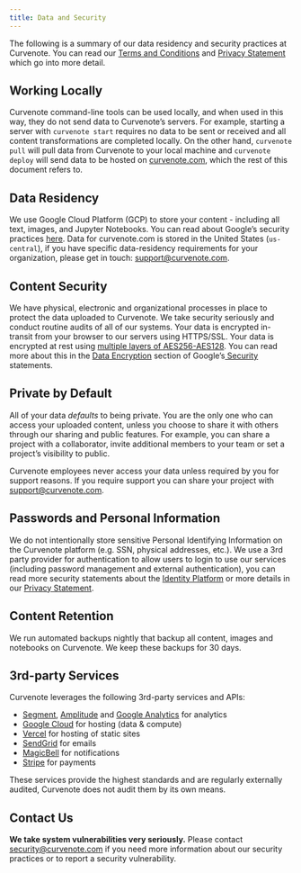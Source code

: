 ```yaml
---
title: Data and Security
---
```


The following is a summary of our data residency and security practices at Curvenote. You can read our [Terms and Conditions](http://curvenote.com/legal/) and [Privacy Statement](http://curvenote.com/legal/) which go into more detail.

## Working Locally

Curvenote command-line tools can be used locally, and when used in this way, they do not send data to Curvenote’s servers. For example, starting a server with `curvenote start` requires no data to be sent or received and all content transformations are completed locally. On the other hand, `curvenote pull` will pull data from Curvenote to your local machine and `curvenote deploy` will send data to be hosted on [curvenote.com](https://curvenote.com), which the rest of this document refers to.

## Data Residency

We use Google Cloud Platform (GCP) to store your content - including all text, images, and Jupyter Notebooks. You can read about Google’s security practices [here](https://cloud.google.com/security/). Data for curvenote.com is stored in the United States (`us-central`), if you have specific data-residency requirements for your organization, please get in touch: [support@curvenote.com](mailto:support@curvenote.com).

## Content Security

We have physical, electronic and organizational processes in place to protect the data uploaded to Curvenote. We take security seriously and conduct routine audits of all of our systems. Your data is encrypted in-transit from your browser to our servers using HTTPS/SSL. Your data is encrypted at rest using [multiple layers of AES256-AES128](https://cloud.google.com/security/encryption-at-rest/default-encryption/resources/encryption-whitepaper.pdf). You can read more about this in the [Data Encryption](https://cloud.google.com/security/transparency/data-protection#encryption-at-rest) section of Google’s[ Security](https://cloud.google.com/security) statements.

## Private by Default

All of your data _defaults_ to being private. You are the only one who can access your uploaded content, unless you choose to share it with others through our sharing and public features. For example, you can share a project with a collaborator, invite additional members to your team or set a project’s visibility to public.

Curvenote employees never access your data unless required by you for support reasons. If you require support you can share your project with [support@curvenote.com](mailto:support@curvenote.com).

## Passwords and Personal Information

We do not intentionally store sensitive Personal Identifying Information on the Curvenote platform (e.g. SSN, physical addresses, etc.). We use a 3rd party provider for authentication to allow users to login to use our services (including password management and external authentication), you can read more security statements about the [Identity Platform](https://cloud.google.com/identity-platform) or more details in our [Privacy Statement](http://curvenote.com/legal/).

## Content Retention

We run automated backups nightly that backup all content, images and notebooks on Curvenote. We keep these backups for 30 days.

## 3rd-party Services

Curvenote leverages the following 3rd-party services and APIs:

- [Segment](https://segment.com/), [Amplitude](https://amplitude.com/) and [Google Analytics](https://www.google.com/analytics/) for analytics
- [Google Cloud](https://cloud.google.com/) for hosting (data & compute)
- [Vercel](https://vercel.com/) for hosting of static sites
- [SendGrid](https://sendgrid.com/) for emails
- [MagicBell](https://magicbell.io/) for notifications
- [Stripe](https://stripe.com/) for payments

These services provide the highest standards and are regularly externally audited, Curvenote does not audit them by its own means.

## Contact Us

**We take system vulnerabilities very seriously.** Please contact [security@curvenote.com](mailto:security@curvenote.com) if you need more information about our security practices or to report a security vulnerability.
